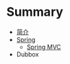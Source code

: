 # Summary

* [ 简介](README.md)
* [Spring](spring.md)
  * [Spring MVC](spring/spring-mvc.md)
* Dubbox

